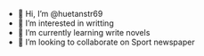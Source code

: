 - 👋 Hi, I’m @huetanstr69
- 👀 I’m interested in writting
- 🌱 I’m currently learning write novels
- 💞️ I’m looking to collaborate on Sport newspaper


<!---
huetanstr69/huetanstr69 is a ✨ special ✨ repository because its `README.md` (this file) appears on your GitHub profile.
You can click the Preview link to take a look at your changes.
--->
